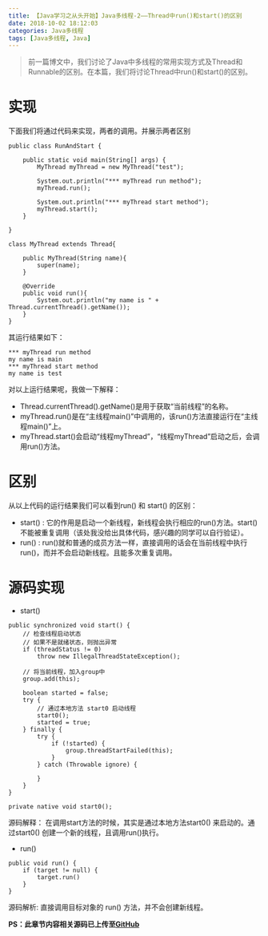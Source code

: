 ```yaml
---
title: 【Java学习之从头开始】Java多线程-2——Thread中run()和start()的区别
date: 2018-10-02 18:12:03
categories: Java多线程
tags: [Java多线程, Java]
---
```


>前一篇博文中，我们讨论了Java中多线程的常用实现方式及Thread和Runnable的区别。在本篇，我们将讨论Thread中run()和start()的区别。

<!-- more -->

# 实现

下面我们将通过代码来实现，两者的调用。并展示两者区别

```
public class RunAndStart {

    public static void main(String[] args) {
        MyThread myThread = new MyThread("test");

        System.out.println("*** myThread run method");
        myThread.run();

        System.out.println("*** myThread start method");
        myThread.start();
    }

}

class MyThread extends Thread{

    public MyThread(String name){
        super(name);
    }

    @Override
    public void run(){
        System.out.println("my name is " + Thread.currentThread().getName());
    }
}
```

其运行结果如下：

```
*** myThread run method
my name is main
*** myThread start method
my name is test
```

对以上运行结果呢，我做一下解释：
* Thread.currentThread().getName()是用于获取“当前线程”的名称。
* myThread.run()是在“主线程main()”中调用的，该run()方法直接运行在“主线程main()”上。
* myThread.start()会启动“线程myThread”，“线程myThread”启动之后，会调用run()方法。

# 区别

从以上代码的运行结果我们可以看到run() 和 start() 的区别：

* start() : 它的作用是启动一个新线程，新线程会执行相应的run()方法。start()不能被重复调用（该处我没给出具体代码，感兴趣的同学可以自行验证）。
* run()   : run()就和普通的成员方法一样，直接调用的话会在当前线程中执行run()，而并不会启动新线程。且能多次重复调用。

# 源码实现

* start()

```
public synchronized void start() {
    // 检查线程启动状态
    // 如果不是就绪状态，则抛出异常
    if (threadStatus != 0)
        throw new IllegalThreadStateException();

    // 将当前线程，加入group中
    group.add(this);

    boolean started = false;
    try {
        // 通过本地方法 start0 启动线程
        start0();
        started = true;
    } finally {
        try {
            if (!started) {
                group.threadStartFailed(this);
            }
        } catch (Throwable ignore) {

        }
    }
}

private native void start0();
```

源码解释： 在调用start方法的时候，其实是通过本地方法start0() 来启动的。通过start0() 创建一个新的线程，且调用run()执行。

* run()

```
public void run() {
    if (target != null) {
        target.run()
    }
}
```

源码解析: 直接调用目标对象的 run() 方法，并不会创建新线程。

**PS：此章节内容相关源码已上传至[GitHub](https://github.com/weechang/java-zero/tree/master/p2-java-thread/src/main/java/io/github/weechang/java/thread/runAndStart)**